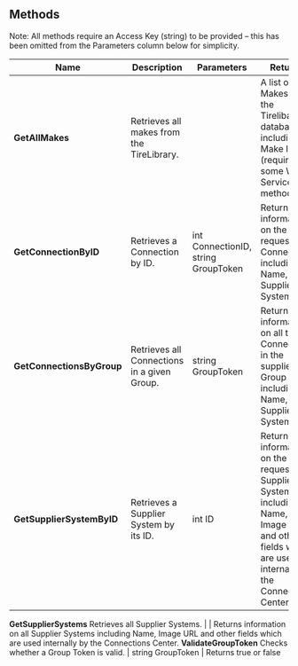 ## Methods
Note: All methods require an Access Key (string) to be provided – this has been omitted from the Parameters column below for simplicity.

Name | Description | Parameters | Returns
---- | ----------- | ---------- | -------
**GetAllMakes** | Retrieves all makes from the TireLibrary. | | A list of Tire Makes from the Tirelibary database, including Make IDs (required by some Web Service methods).
**GetConnectionByID** | Retrieves a Connection by ID. | int ConnectionID, string GroupToken | Returns information on the requested Connection including ID, Name, and Supplier System ID.
**GetConnectionsByGroup** | Retrieves all Connections in a given Group. | string GroupToken | Returns information on all the Connections in the supplied Group including ID, Name, and Supplier System ID.
**GetSupplierSystemByID** | Retrieves a Supplier System by its ID. | int ID | Returns information on the requested Supplier System including Name, Image URL and other fields which are used internally by the Connections Center.
**GetSupplierSystems**
Retrieves all Supplier Systems. | | Returns information on all Supplier Systems including Name, Image URL and other fields which are used internally by the Connections Center.
**ValidateGroupToken**
Checks whether a Group Token is valid. | string GroupToken | Returns true or false
